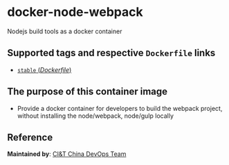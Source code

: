 # docker-node-webpack
Nodejs build tools as a docker container

## Supported tags and respective `Dockerfile` links
- [`stable` (*Dockerfile*)](https://github.com/ciandt-china-dev/docker-images/blob/master/node/stable/Dockerfile)

## The purpose of this container image

- Provide a docker container for developers to build the webpack project, without installing the node/webpack, node/gulp locally

## Reference
**Maintained by**:
[CI&T China DevOps Team](https://www.ciandt.com.cn)